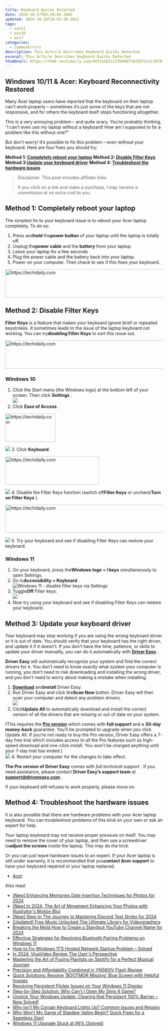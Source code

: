 ```yaml
---
title: Keyboard Quirks Detected
date: 2024-10-17T03:20:03.204Z
updated: 2024-10-18T18:03:20.582Z
tags:
  - win11
  - win10
  - win7
categories:
  - CommonErrors
description: This Article Describes Keyboard Quirks Detected
excerpt: This Article Describes Keyboard Quirks Detected
thumbnail: https://thmb.techidaily.com/443fa3d21137649dff0319f1c3c3070702e32a7b2f673e094959a8fdb4cdbd5b.jpg
---
```


## Windows 10/11 & Acer: Keyboard Reconnectivity Restored

 Many Acer laptop users have reported that the keyboard on their laptop can’t work properly – sometimes it’s just some of the keys that are not responsive, and for others the keyboard itself stops functioning altogether.

 This is a very annoying problem – and quite scary. You’re probably thinking, “I can’t even use my laptop without a keyboard! How am I supposed to fix a problem like this without one?”

 But don’t worry! It’s possible to fix this problem – even without your keyboard. Here are four fixes you should try:

 **Method 1: [Completely reboot your laptop](#a)**
 **Method 2: [Disable Filter Keys](#b)**
 **Method 3:[Update your keyboard driver](#c)**
 **Method 4: [Troubleshoot the hardware issues](#d)**

>  Disclaimer: This post includes affiliate links
>
>  If you click on a link and make a purchase, I may receive a commission at no extra cost to you.
>

## Method 1: Completely reboot your laptop

 The simplest fix to your keyboard issue is to reboot your Acer laptop completely. To do so:

1. Press and**hold** the**power button** of your laptop until the laptop is totally off.
2. Unplug the**power cable** and the **battery** from your laptop.
3. Leave your laptop for a few seconds
4. Plug the power cable and the battery back into your laptop.
5. Power on your computer. Then check to see if this fixes your keyboard.

<!-- affiliate ads begin -->
<a href="https://unicoeye.pxf.io/c/5597632/2134223/18498" target="_top" id="2134223">
  <img src="//a.impactradius-go.com/display-ad/18498-2134223" border="0" alt="https://techidaily.com" width="728" height="90"/>
</a>
<img height="0" width="0" src="https://unicoeye.pxf.io/i/5597632/2134223/18498" style="position:absolute;visibility:hidden;" border="0" />
<!-- affiliate ads end -->

## Method 2: Disable Filter Keys

**Filter Keys** is a feature that makes your keyboard ignore brief or repeated keystrokes. It sometimes leads to the issue of the laptop keyboard not working. You can try**disabling Filter Keys** to sort this issue out.

<!-- affiliate ads begin -->
<a href="https://aligracehair.sjv.io/c/5597632/2006933/19272" target="_top" id="2006933">
  <img src="//a.impactradius-go.com/display-ad/19272-2006933" border="0" alt="https://techidaily.com" width="728" height="90"/>
</a>
<img height="0" width="0" src="https://aligracehair.sjv.io/i/5597632/2006933/19272" style="position:absolute;visibility:hidden;" border="0" />
<!-- affiliate ads end -->

### Windows 10

1. Click the Start menu (the Windows logo) at the bottom left of your screen. Then click **Settings** .  
![](https://www.drivereasy.com/wp-content/uploads/2017/08/img_59819ff0e68f7.png)
2. Click **Ease of Access** .  

<!-- affiliate ads begin -->
<a href="https://malaysia-healthcare-travel-council.pxf.io/c/5597632/1576474/17382" target="_top" id="1576474">
  <img src="//a.impactradius-go.com/display-ad/17382-1576474" border="0" alt="https://techidaily.com" width="160" height="90"/>
</a>
<img height="0" width="0" src="https://malaysia-healthcare-travel-council.pxf.io/i/5597632/1576474/17382" style="position:absolute;visibility:hidden;" border="0" />
<!-- affiliate ads end -->

![](https://www.drivereasy.com/wp-content/uploads/2017/08/img_5981a118a26bf.png)
3. Click **Keyboard** .  

<!-- affiliate ads begin -->
<a href="https://review-au.sjv.io/c/5597632/2098704/14409" target="_top" id="2098704">
  <img src="//a.impactradius-go.com/display-ad/14409-2098704" border="0" alt="https://techidaily.com" width="300" height="90"/>
</a>
<img height="0" width="0" src="https://review-au.sjv.io/i/5597632/2098704/14409" style="position:absolute;visibility:hidden;" border="0" />
<!-- affiliate ads end -->

![](https://www.drivereasy.com/wp-content/uploads/2017/08/img_5981a1f8bb7c8.png)
4. Disable the Filter Keys function (switch off**Filter Keys** or uncheck**Turn on Filter Keys** ).  

<!-- affiliate ads begin -->
<a href="https://appsumo.8odi.net/c/5597632/2105874/7443" target="_top" id="2105874">
  <img src="//a.impactradius-go.com/display-ad/7443-2105874" border="0" alt="https://techidaily.com" width="728" height="90"/>
</a>
<img height="0" width="0" src="https://appsumo.8odi.net/i/5597632/2105874/7443" style="position:absolute;visibility:hidden;" border="0" />
<!-- affiliate ads end -->

![](https://www.drivereasy.com/wp-content/uploads/2017/08/img_5981a38f0341d.png)
5. Try your keyboard and see if disabling Filter Keys can restore your keyboard.

### Windows 11

1. On your keyboard, press the**Windows logo + I keys** simultaneously to open Settings.
2. Go to**Accessibility > Keyboard** .![Windows 11 - disable filter keys via Settings](https://images.drivereasy.com/wp-content/uploads/2017/08/win11-Accessibility-Keyboard.jpg)
3. Toggle**Off** Filter keys.  
![](https://images.drivereasy.com/wp-content/uploads/2017/08/win11-Filter-keys-Off.jpg)
4. Now try using your keyboard and see if disabling Filter Keys can restore your keyboard.

## Method 3: Update your keyboard driver

 Your keyboard may stop working if you are using the wrong keyboard driver or it is out of date. You should verify that your keyboard has the right driver, and update it if it doesn’t. If you don’t have the time, patience, or skills to update your driver manually, you can do it automatically with [**Driver Easy**](https://tools.techidaily.com/drivereasy/download/) .

**Driver Easy** will automatically recognize your system and find the correct drivers for it. You don’t need to know exactly what system your computer is running, you don’t need to risk downloading and installing the wrong driver, and you don’t need to worry about making a mistake when installing.

1. **[Download](https://tools.techidaily.com/drivereasy/download/)**  and**install** Driver Easy.
2. Run Driver Easy and click the**Scan Now** button. Driver Easy will then scan your computer and detect any problem drivers.  
![](https://www.drivereasy.com/wp-content/uploads/2020/10/6_0_scan-now.jpg)
3. Click**Update All** to automatically download and install the correct version of all the drivers that are missing or out of date on your system.  

 (This requires the **[Pro version](https://tools.techidaily.com/drivereasy/download/)**  which comes with **full support**  and a **30-day money-back**  guarantee. You’ll be prompted to upgrade when you click Update All. If you’re not ready to buy the Pro version, Driver Easy offers a 7-day free trial which includes access to all the Pro features such as high-speed download and one-click install. You won’t be charged anything until your 7-day trial has ended.)  
![](https://www.drivereasy.com/wp-content/uploads/2017/08/hid-keyboard-device.png)
4. Restart your computer for the changes to take effect.

**The Pro version of Driver Easy** comes with _full technical support_ . If you need assistance, please contact **Driver Easy’s support team** at **[support@drivereasy.com](https://bellelily.pxf.io/m5azgm) .**

 If your keyboard still refuses to work properly, please move on.

## Method 4: Troubleshoot the hardware issues

 It is also possible that there are hardware problems with your Acer laptop keyboard. You can troubleshoot problems of this kind on your own or ask an expert for help.

 Your laptop keyboard may not receive proper pressure on itself. You may need to remove the cover of your laptop, and then use a screwdriver to**adjust the screws** inside the laptop. This may do the trick.

 Or you can just leave hardware issues to an expert. If your Acer laptop is still under warranty, it is recommended that you**contact Acer support** to have your keyboard repaired or your laptop replaced.

* [Acer](https://tools.techidaily.com/drivereasy/download/)

<ins class="adsbygoogle"
     style="display:block"
     data-ad-format="autorelaxed"
     data-ad-client="ca-pub-7571918770474297"
     data-ad-slot="1223367746"></ins>

<ins class="adsbygoogle"
     style="display:block"
     data-ad-client="ca-pub-7571918770474297"
     data-ad-slot="8358498916"
     data-ad-format="auto"
     data-full-width-responsive="true"></ins>

<span class="atpl-alsoreadstyle">Also read:</span>
<div><ul>
<li><a href="https://fox-info.techidaily.com/new-enhancing-memories-date-insertion-techniques-for-photos-for-2024/"><u>[New] Enhancing Memories Date Insertion Techniques for Photos for 2024</u></a></li>
<li><a href="https://fox-info.techidaily.com/new-in-2024-the-art-of-movement-enhancing-your-photos-with-illustrators-motion-blur/"><u>[New] In 2024, The Art of Movement Enhancing Your Photos with Illustrator's Motion Blur</u></a></li>
<li><a href="https://discord-videos.techidaily.com/new-step-in-the-journey-to-mastering-discord-text-styles-for-2024/"><u>[New] Step-In The Journey to Mastering Discord Text Styles for 2024</u></a></li>
<li><a href="https://youtube-zero.techidaily.com/ed-free-music-unlocked-the-ultimate-library-for-videographers/"><u>[Updated] Free Music Unlocked The Ultimate Library for Videographers</u></a></li>
<li><a href="https://youtube-sure.techidaily.com/ing-the-mold-how-to-create-a-standout-youtube-channel-name-for-2024/"><u>Breaking the Mold How to Create a Standout YouTube Channel Name for 2024</u></a></li>
<li><a href="https://common-error.techidaily.com/effective-strategies-for-resolving-bluetooth-pairing-problems-on-windows-11/"><u>Effective Strategies for Resolving Bluetooth Pairing Problems on Windows 11</u></a></li>
<li><a href="https://common-error.techidaily.com/1723204581100-how-to-fix-windows-11s-hosted-network-startup-problem-solved/"><u>How to Fix Windows 11'S Hosted Network Startup Problem – Solved</u></a></li>
<li><a href="https://fox-cloud.techidaily.com/in-2024-vivavideo-review-the-users-perspective/"><u>In 2024, VivaVideo Review The User's Perspective</u></a></li>
<li><a href="https://technical-tips.techidaily.com/mastering-the-art-of-fusing-playlists-on-spotify-for-a-perfect-musical-journey/"><u>Mastering the Art of Fusing Playlists on Spotify for a Perfect Musical Journey</u></a></li>
<li><a href="https://buynow-info.techidaily.com/precision-and-affordability-combined-in-yn560iv-flash-review/"><u>Precision and Affordability Combined in YN560IV Flash Review</u></a></li>
<li><a href="https://common-error.techidaily.com/quick-solutions-resolve-bootmgr-missing-blue-screen-with-helpful-images/"><u>Quick Solutions: Resolve 'BOOTMGR Missing' Blue Screen with Helpful Images</u></a></li>
<li><a href="https://common-error.techidaily.com/resolving-persistent-flicker-issues-on-your-windows-11-display/"><u>Resolving Persistent Flicker Issues on Your Windows 11 Display</u></a></li>
<li><a href="https://common-error.techidaily.com/step-by-step-solution-why-cant-i-open-my-sims-4-game/"><u>Step-by-Step Solution: Why Can't I Open My Sims 4 Game?</u></a></li>
<li><a href="https://common-error.techidaily.com/unstick-your-windows-update-clearing-that-persistent-100-barrier-now-solved/"><u>Unstick Your Windows Update: Clearing that Persistent 100% Barrier – Now Solved!</u></a></li>
<li><a href="https://common-error.techidaily.com/why-isnt-my-corsair-keyboard-lights-up-common-issues-and-repairs/"><u>Why Isn’t My Corsair Keyboard Lights Up? Common Issues and Repairs</u></a></li>
<li><a href="https://win-solutions.techidaily.com/why-wont-my-game-of-stardew-valley-begin-quick-fixes-for-a-seamless-start/"><u>Why Won’t My Game of Stardew Valley Begin? Quick Fixes for a Seamless Start</u></a></li>
<li><a href="https://common-error.techidaily.com/windows-11-upgrade-stuck-at-99-solved/"><u>Windows 11 Upgrade Stuck at 99% [Solved]</u></a></li>
</ul></div>

